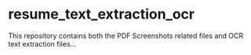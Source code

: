 # resume_text_extraction_ocr

This repository contains both the PDF Screenshots related files and OCR text extraction files...
